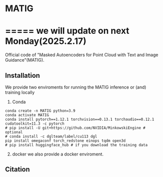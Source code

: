 # MATIG
=====
we will update on next Monday(2025.2.17)
=====
Official code of "Masked Autoencoders for Point Cloud with Text and Image Guidance"(MATIG).

## Installation
We provide two enviroments for running the MATIG inference or (and) training locally
1. Conda 
```
conda create -n MATIG python=3.9
conda activate MATIG 
conda install pytorch==1.12.1 torchvision==0.13.1 torchaudio==0.12.1 cudatoolkit=11.3 -c pytorch
# pip install -U git+https://github.com/NVIDIA/MinkowskiEngine # optional
# conda install -c dglteam/label/cu113 dgl
pip install omegaconf torch_redstone einops tqdm open3d 
# pip install huggingface_hub # if you download the training data
```


2. docker
we also provide a docker enviroment.



## Citation


